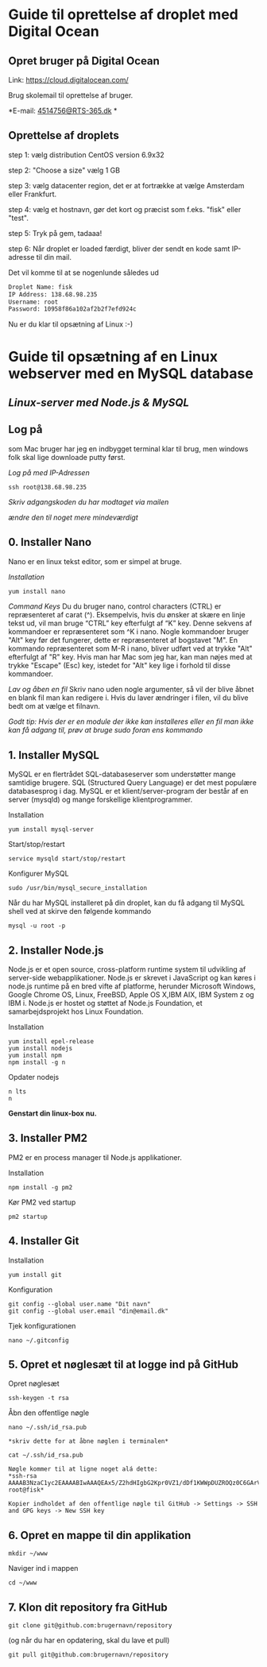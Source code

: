 # Guide til oprettelse af droplet med Digital Ocean

## Opret bruger på Digital Ocean
Link: https://cloud.digitalocean.com/

Brug skolemail til oprettelse af bruger.

*E-mail: 4514756@RTS-365.dk *

## Oprettelse af droplets

step 1: vælg distribution CentOS version 6.9x32

step 2: "Choose a size" vælg 1 GB 

step 3: vælg datacenter region, det er at fortrække at vælge Amsterdam eller Frankfurt.

step 4: vælg et hostnavn, gør det kort og præcist som f.eks. "fisk" eller "test".

step 5: Tryk på gem, tadaaa!

step 6: Når droplet er loaded færdigt, bliver der sendt en kode samt IP-adresse til din mail. 

Det vil komme til at se nogenlunde således ud
```diff
Droplet Name: fisk
IP Address: 138.68.98.235
Username: root
Password: 10958f86a102af2b2f7efd924c
```
Nu er du klar til opsætning af Linux :-)

# Guide til opsætning af en Linux webserver med en MySQL database

## *Linux-server med Node.js & MySQL*

## Log på 
som Mac bruger har jeg en indbygget terminal klar til brug, men windows folk skal lige downloade putty først.

*Log på med IP-Adressen*
```
ssh root@138.68.98.235
```
*Skriv adgangskoden du har modtaget via mailen*



*ændre den til noget mere mindeværdigt*


## 0. Installer Nano
Nano er en linux tekst editor, som er simpel at bruge.

*Installation*
```diff
yum install nano
```
*Command Keys*
Du du bruger nano, control characters (CTRL) er repræsenteret af carat (^). Eksempelvis, hvis du ønsker at skære en linje tekst ud, vil man bruge “CTRL” key efterfulgt af “K” key. Denne sekvens af kommandoer er repræsenteret som ^K i nano.
Nogle kommandoer bruger "Alt" key før det fungerer, dette er repræsenteret af bogstavet "M". En kommando repræsenteret som M-R i nano, bliver udført ved at trykke "Alt" efterfulgt af "R" key. Hvis man har Mac som jeg har, kan man nøjes med at trykke "Escape" (Esc) key, istedet for "Alt" key lige i forhold til disse kommandoer.

*Lav og åben en fil*
Skriv nano uden nogle argumenter, så vil der blive åbnet en blank fil man kan redigere i.
Hvis du laver ændringer i filen, vil du blive bedt om at vælge et filnavn.

*Godt tip: Hvis der er en module der ikke kan installeres eller en fil man ikke kan få adgang til, prøv at bruge sudo foran ens kommando*

## 1. Installer MySQL
MySQL er en flertrådet SQL-databaseserver som understøtter mange samtidige brugere. SQL (Structured Query Language) er det mest populære databasesprog i dag. MySQL er et klient/server-program der består af en server (mysqld) og mange forskellige klientprogrammer.

Installation
```
yum install mysql-server
```
Start/stop/restart
```
service mysqld start/stop/restart
```

Konfigurer MySQL
```
sudo /usr/bin/mysql_secure_installation
```
Når du har MySQL installeret på din droplet, kan du få adgang til MySQL shell ved at skirve den følgende kommando

```
mysql -u root -p
```

## 2. Installer Node.js
Node.js er et open source, cross-platform runtime system til udvikling af server-side webapplikationer. Node.js er skrevet i JavaScript og kan køres i node.js runtime på en bred vifte af platforme, herunder Microsoft Windows, Google Chrome OS, Linux, FreeBSD, Apple OS X,IBM AIX, IBM System z og IBM i. Node.js er hostet og støttet af Node.js Foundation, et samarbejdsprojekt hos Linux Foundation.

Installation
```
yum install epel-release
yum install nodejs
yum install npm
npm install -g n
```
Opdater nodejs
```
n lts
n
```

**Genstart din linux-box nu.**

## 3. Installer PM2
PM2 er en process manager til Node.js applikationer.

Installation
```
npm install -g pm2
```

Kør PM2 ved startup
```
pm2 startup
```

## 4. Installer Git
Installation
```
yum install git
```

Konfiguration
```
git config --global user.name "Dit navn"
git config --global user.email "din@email.dk"
```

Tjek konfigurationen
```
nano ~/.gitconfig
```

## 5. Opret et nøglesæt til at logge ind på GitHub
Opret nøglesæt
```
ssh-keygen -t rsa
```

Åbn den offentlige nøgle
```
nano ~/.ssh/id_rsa.pub

*skriv dette for at åbne nøglen i terminalen*

cat ~/.ssh/id_rsa.pub

Nøgle kommer til at ligne noget alá dette:
*ssh-rsa AAAAB3NzaC1yc2EAAAABIwAAAQEAx5/Z2hdHIgbG2Kpr0VZ1/dDf1KWWpDUZROQz0C6GArVLzAkUsutqc0R1Zo5yNVr7gy/rV7khXTf10Sgv7kMTrTQzR6ocTbHNvienGG3QQJRqEVfvzsgTw/ejYqjFh8RETkE9rli2DGfRk79XxA7LlCaosTw5RZWl57HzOGz3aYzrL+urtpfQS3XPI4/gUv1GtCt+9UAqr6tDmoKzHM6kvIPunL7GGM5oZOOBmtYizIV7gLBu4SzZ2LAVPuXc53DwUYpV2BvIZcP7OCJVrmYa2D4D3TYhg6b1BJeapqL2WpRhG1P/LMtcdZ9Wf5t/3OdAXWEtfv/DCczSXrZQPIhqOQ== root@fisk*

Kopier indholdet af den offentlige nøgle til GitHub -> Settings -> SSH and GPG keys -> New SSH key
```

## 6. Opret en mappe til din applikation
```
mkdir ~/www
```
Naviger ind i mappen
```
cd ~/www
```

## 7. Klon dit repository fra GitHub
```
git clone git@github.com:brugernavn/repository
```

(og når du har en opdatering, skal du lave et pull)
```
git pull git@github.com:brugernavn/repository
```